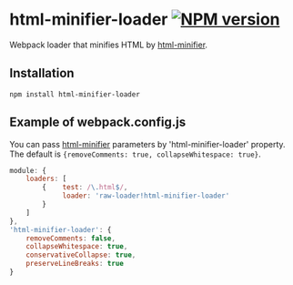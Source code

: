 # html-minifier-loader   [![NPM version](https://badge.fury.io/js/html-minifier-loader.svg)](https://badge.fury.io/js/html-minifier-loader)

Webpack loader that minifies HTML by [html-minifier](https://github.com/kangax/html-minifier).

Installation
---
```console
npm install html-minifier-loader
```

Example of webpack.config.js
---
You can pass [html-minifier](https://github.com/kangax/html-minifier) parameters by 'html-minifier-loader' property.
The default is `{removeComments: true, collapseWhitespace: true}`.
```js
module: {
    loaders: [
        {    test: /\.html$/,
             loader: 'raw-loader!html-minifier-loader'
        }
    ]
},
'html-minifier-loader': {
    removeComments: false,
    collapseWhitespace: true,
    conservativeCollapse: true,
    preserveLineBreaks: true
}
```

